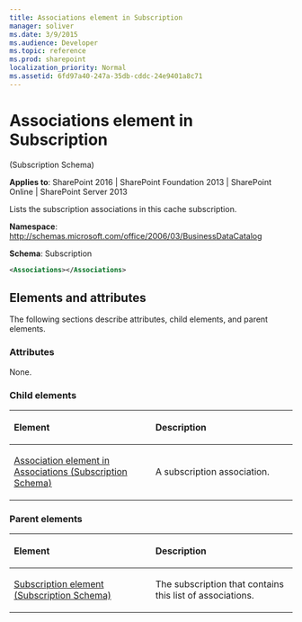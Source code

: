 ```yaml
---
title: Associations element in Subscription
manager: soliver
ms.date: 3/9/2015
ms.audience: Developer
ms.topic: reference
ms.prod: sharepoint
localization_priority: Normal
ms.assetid: 6fd97a40-247a-35db-cddc-24e9401a8c71
---
```


# Associations element in Subscription 

(Subscription Schema)

**Applies to**: SharePoint 2016 | SharePoint Foundation 2013 | SharePoint Online | SharePoint Server 2013

Lists the subscription associations in this cache subscription.

**Namespace**: http://schemas.microsoft.com/office/2006/03/BusinessDataCatalog

**Schema**: Subscription

```XML
<Associations></Associations>
```

## Elements and attributes

The following sections describe attributes, child elements, and parent elements.

### Attributes

None.

### Child elements

<table>
<colgroup>
<col width="50%" />
<col width="50%" />
</colgroup>
<thead>
<tr class="header">
<th align="left"><p>Element</p></th>
<th align="left"><p>Description</p></th>
</tr>
</thead>
<tbody>
<tr class="odd">
<td align="left"><p><span sdata="link"><a href="association-element-in-associations-subscription-schema.md">Association element in Associations (Subscription Schema)</a></span></p></td>
<td align="left"><p>A subscription association.</p></td>
</tr>
</tbody>
</table>

### Parent elements

<table>
<colgroup>
<col width="50%" />
<col width="50%" />
</colgroup>
<thead>
<tr class="header">
<th align="left"><p>Element</p></th>
<th align="left"><p>Description</p></th>
</tr>
</thead>
<tbody>
<tr class="odd">
<td align="left"><p><span sdata="link"><a href="subscription-element-subscription-schema.md">Subscription element (Subscription Schema)</a></span></p></td>
<td align="left"><p>The subscription that contains this list of associations.</p></td>
</tr>
</tbody>
</table>








